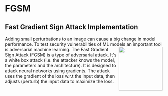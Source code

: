 # FGSM


## Fast Gradient Sign Attack Implementation
Adding small perturbations to an image can cause a big change in model performance. To test security vulnerabilities of ML models an important tool is adversarial machine learning.
<img align="right" height="140" src="(https://github.com/angelognazzo/FGSM/blob/main/images/fgsm_panda_image.png"></img>
The Fast Gradient Sign Attack (FGSM) is a type of adversarial attack. 
It's a white box attack (i.e. the attacker knows the model, the parameters and the architecture).
It is designed to attack neural networks using gradients. The attack uses the gradient of the loss w.r.t the input data, then adjusts (perturb) the input data to maximize the loss.
<br/><br/>
